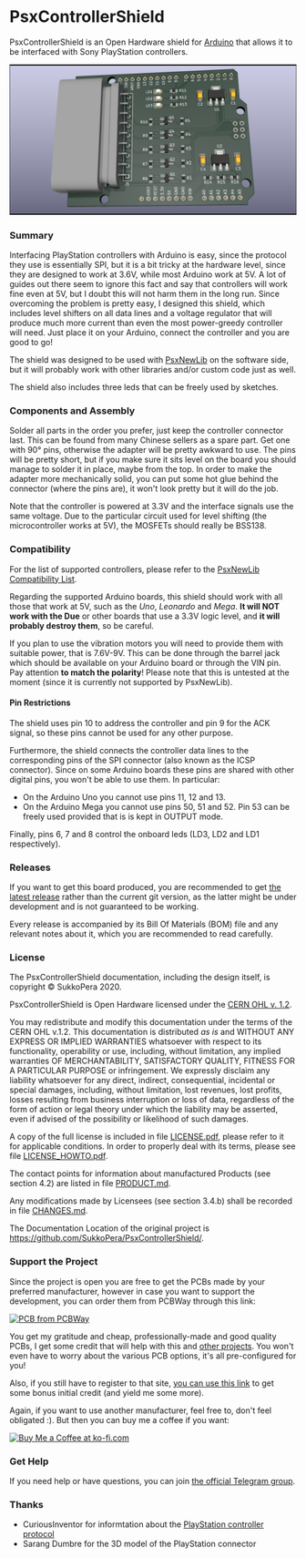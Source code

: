 # PsxControllerShield
PsxControllerShield is an Open Hardware shield for [Arduino](https://www.arduino.cc) that allows it to be interfaced with Sony PlayStation controllers.

![Board](https://raw.githubusercontent.com/SukkoPera/PsxControllerShield/master/img/render-top.png)

### Summary
Interfacing PlayStation controllers with Arduino is easy, since the protocol they use is essentially SPI, but it is a bit tricky at the hardware level, since they are designed to work at 3.6V, while most Arduino work at 5V. A lot of guides out there seem to ignore this fact and say that controllers will work fine even at 5V, but I doubt this will not harm them in the long run. Since overcoming the problem is pretty easy, I designed this shield, which includes level shifters on all data lines and a voltage regulator that will produce much more current than even the most power-greedy controller will need. Just place it on your Arduino, connect the controller and you are good to go!

The shield was designed to be used with [PsxNewLib](https://github.com/SukkoPera/PsxNewLib) on the software side, but it will probably work with other libraries and/or custom code just as well.

The shield also includes three leds that can be freely used by sketches.

### Components and Assembly
Solder all parts in the order you prefer, just keep the controller connector last. This can be found from many Chinese sellers as a spare part. Get one with 90° pins, otherwise the adapter will be pretty awkward to use. The pins will be pretty short, but if you make sure it sits level on the board you should manage to solder it in place, maybe from the top. In order to make the adapter more mechanically solid, you can put some hot glue behind the connector (where the pins are), it won't look pretty but it will do the job.

Note that the controller is powered at 3.3V and the interface signals use the same voltage. Due to the particular circuit used for level shifting (the microcontroller works at 5V), the MOSFETs should really be BSS138.

### Compatibility
For the list of supported controllers, please refer to the [PsxNewLib Compatibility List](https://github.com/SukkoPera/PsxNewLib#compatibility-list).

Regarding the supported Arduino boards, this shield should work with all those that work at 5V, such as the *Uno*, *Leonardo* and *Mega*. **It will NOT work with the Due** or other boards that use a 3.3V logic level, and **it will probably destroy them**, so be careful.

If you plan to use the vibration motors you will need to provide them with suitable power, that is 7.6V-9V. This can be done through the barrel jack which should be available on your Arduino board or through the VIN pin. Pay attention **to match the polarity**! Please note that this is untested at the moment (since it is currently not supported by PsxNewLib).

#### Pin Restrictions
The shield uses pin 10 to address the controller and pin 9 for the ACK signal, so these pins cannot be used for any other purpose.

Furthermore, the shield connects the controller data lines to the corresponding pins of the SPI connector (also known as the ICSP connector). Since on some Arduino boards these pins are shared with other digital pins, you won't be able to use them. In particular:
- On the Arduino Uno you cannot use pins 11, 12 and 13.
- On the Arduino Mega you cannot use pins 50, 51 and 52. Pin 53 can be freely used provided that is is kept in OUTPUT mode.

Finally, pins 6, 7 and 8 control the onboard leds (LD3, LD2 and LD1 respectively).

### Releases
If you want to get this board produced, you are recommended to get [the latest release](https://github.com/SukkoPera/PsxControllerShield/releases) rather than the current git version, as the latter might be under development and is not guaranteed to be working.

Every release is accompanied by its Bill Of Materials (BOM) file and any relevant notes about it, which you are recommended to read carefully.

### License
The PsxControllerShield documentation, including the design itself, is copyright &copy; SukkoPera 2020.

PsxControllerShield is Open Hardware licensed under the [CERN OHL v. 1.2](http://ohwr.org/cernohl).

You may redistribute and modify this documentation under the terms of the CERN OHL v.1.2. This documentation is distributed *as is* and WITHOUT ANY EXPRESS OR IMPLIED WARRANTIES whatsoever with respect to its functionality, operability or use, including, without limitation, any implied warranties OF MERCHANTABILITY, SATISFACTORY QUALITY, FITNESS FOR A PARTICULAR PURPOSE or infringement. We expressly disclaim any liability whatsoever for any direct, indirect, consequential, incidental or special damages, including, without limitation, lost revenues, lost profits, losses resulting from business interruption or loss of data, regardless of the form of action or legal theory under which the liability may be asserted, even if advised of the possibility or likelihood of such damages.

A copy of the full license is included in file [LICENSE.pdf](LICENSE.pdf), please refer to it for applicable conditions. In order to properly deal with its terms, please see file [LICENSE_HOWTO.pdf](LICENSE_HOWTO.pdf).

The contact points for information about manufactured Products (see section 4.2) are listed in file [PRODUCT.md](PRODUCT.md).

Any modifications made by Licensees (see section 3.4.b) shall be recorded in file [CHANGES.md](CHANGES.md).

The Documentation Location of the original project is https://github.com/SukkoPera/PsxControllerShield/.

### Support the Project
Since the project is open you are free to get the PCBs made by your preferred manufacturer, however in case you want to support the development, you can order them from PCBWay through this link:

[![PCB from PCBWay](https://www.pcbway.com/project/img/images/frompcbway.png)](https://www.pcbway.com/project/shareproject/PsxControllerShield_V1.html)

You get my gratitude and cheap, professionally-made and good quality PCBs, I get some credit that will help with this and [other projects](https://www.pcbway.com/project/member/shareproject/?bmbid=41100). You won't even have to worry about the various PCB options, it's all pre-configured for you!

Also, if you still have to register to that site, [you can use this link](https://www.pcbway.com/setinvite.aspx?inviteid=41100) to get some bonus initial credit (and yield me some more).

Again, if you want to use another manufacturer, feel free to, don't feel obligated :). But then you can buy me a coffee if you want:

<a href='https://ko-fi.com/L3L0U18L' target='_blank'><img height='36' style='border:0px;height:36px;' src='https://az743702.vo.msecnd.net/cdn/kofi2.png?v=2' border='0' alt='Buy Me a Coffee at ko-fi.com' /></a>

### Get Help
If you need help or have questions, you can join [the official Telegram group](https://t.me/joinchat/HUHdWBC9J9JnYIrvTYfZmg).

### Thanks
- CuriousInventor for informtation about the [PlayStation controller protocol](http://store.curiousinventor.com/guides/PS2)
- Sarang Dumbre for the 3D model of the PlayStation connector
